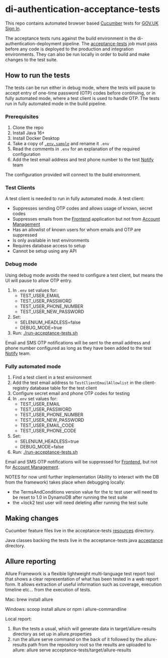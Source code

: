 # di-authentication-acceptance-tests

This repo contains automated browser based [Cucumber](https://cucumber.io/) tests for [GOV.UK Sign In](https://auth-tech-docs.london.cloudapps.digital/).

 The acceptance tests runs against the build environment in the di-authentication-deployment pipeline. The [acceptance-tests](https://cd.gds-reliability.engineering/teams/verify/pipelines/di-authentication-deployment/jobs/acceptance-tests) job must pass before any code is deployed to the production and integration environments. They can also be run locally in order to build and make changes to the test suite.

## How to run the tests

The tests can be run either in debug mode, where the tests will pause to accept entry of one-time password (OTP) codes before continuing, or in fully automated mode, where a test client is used to handle OTP.  The tests run in fully automated mode in the build pipeline.

### Prerequisites

1.  Clone the repo
1.  Install Java 16+
1.  Install Docker Desktop
1.  Take a copy of [`.env.sample`](.env.sample) and rename it `.env`
1.  Read the comments in `.env` for an explanation of the required configuration
1.  Add the test email address and test phone number to the test [Notify](https://www.notifications.service.gov.uk/) team

The configuration provided will connect to the build environment.

### Test Clients

A test client is needed to run in fully automated mode.  A test client:

-   Suppresses sending OTP codes and allows usage of known, secret codes
-   Suppresses emails from the [Frontend](https://github.com/alphagov/di-authentication-frontend) application but not from [Account Management](https://github.com/alphagov/di-authentication-account-management)
-   Has an allowlist of known users for whom emails and OTP are suppressed
-   Is only available in test environments
-   Requires database access to setup
-   Cannot be setup using any API

### Debug mode

Using debug mode avoids the need to configure a test client, but means the UI will pause to allow OTP entry.

1.  In `.env` set values for:
    - TEST_USER_EMAIL
    - TEST_USER_PASSWORD
    - TEST_USER_PHONE_NUMBER
    - TEST_USER_NEW_PASSWORD
1.  Set:
    - SELENIUM_HEADLESS=false
    - DEBUG_MODE=true
1.  Run: [./run-acceptance-tests.sh](run-acceptance-tests.sh)

Email and SMS OTP notifications will be sent to the email address and phone number configured as long as they have been added to the test [Notify](https://www.notifications.service.gov.uk/) team.

### Fully automated mode

1.  Find a test client in a test environment
1.  Add the test email address to `TestClientEmailAllowlist` in the client-registry database table for the test client
1.  Configure secret email and phone OTP codes for testing
1.  In `.env` set values for:
    - TEST_USER_EMAIL
    - TEST_USER_PASSWORD
    - TEST_USER_PHONE_NUMBER
    - TEST_USER_NEW_PASSWORD
    - TEST_USER_EMAIL_CODE
    - TEST_USER_PHONE_CODE
1.  Set:
    - SELENIUM_HEADLESS=true
    - DEBUG_MODE=false
1.  Run: [./run-acceptance-tests.sh](run-acceptance-tests.sh)

Email and SMS OTP notifications will be suppressed for [Frontend](https://github.com/alphagov/di-authentication-frontend), but not for [Account Management](https://github.com/alphagov/di-authentication-account-management).

NOTES for now until further implementation (Ability to interact with the DB from the framework) takes place when debugging locally: 
- the TermsAndConditions version value for the tc test user will need to be reset to 1.0 in DynamoDB after running the test suite
- the +lock2 test user will need deleting after running the test suite

## Making changes 

Cucumber feature files live in the acceptance-tests [resources](acceptance-tests/src/test/resources/uk/gov/di/test/acceptance/) directory.

Java classes backing the tests live in the acceptance-tests java [acceptance](acceptance-tests/src/test/java/uk/gov/di/test/acceptance/) directory.

## Allure reporting

Allure Framework is a flexible lightweight multi-language test report tool that shows a clear representation of what has been tested in a web report form. It allows extraction of useful information such as coverage, execution timeline etc... from the execution of tests.

Mac:
brew install allure

Windows:
scoop install allure
or
npm i allure-commandline

Local report:

1. Run the tests a usual, which will generate data in target/allure-results directory as set up in allure.properties
2. run the allure serve command on the back of it followed by the allure-results path from the repository root so the results are uploaded to allure:
allure serve acceptance-tests/target/allure-results
